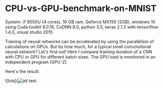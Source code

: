 # CPU-vs-GPU-benchmark-on-MNIST

System: i7 8550U (4 cores), 16 GB ram, Geforce MX150 (2GB), windows 10
        using Cuda toolkit 8.0.16, CuDNN 8.0, python 3.5, keras 2.1.2 with tensorflow 1.4.0, visual studio 2015

Training of neural networks can be accelerated by using the parallelism of calculations on GPUs. But by how much, for a typical small convolutional neural network? Let's find out! Here I compare training duration of a CNN with CPU or GPU for different batch sizes. The GPU load is monitored in an independent program (GPU-Z). 

Here's the result:

![link](![alt text](https://user-images.githubusercontent.com/33765868/34654402-5dc7eddc-f3fb-11e7-9148-0ac42a453c5a.png)
